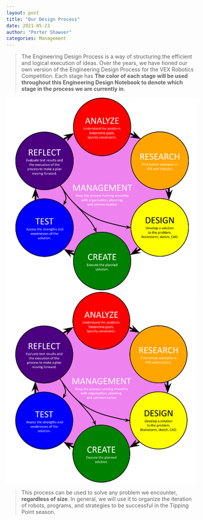 ```yaml
---
layout: post
title: "Our Design Process"
date: 2021-05-23
author: "Porter Shawver"
categories: Management
---
```

> The Engineering Design Process is a way of structuring the efficient and logical execution of ideas. Over the years, we have honed our own version of the Engineering Design Process for the VEX Robotics Competition. Each stage has <strong>The color of each stage will be used throughout this Engineering Design Notebook to denote which stage in the process we are currently in.</strong>

<img class="responsive-img no-print" src="/assets/pics/engineering-design-process-graphic.png">
<img class="print-only" width=500 src="/assets/pics/engineering-design-process-graphic.png">

> This process can be used to solve any problem we encounter, <strong>regardless of size</strong>. In general, we will use it to organize the iteration of robots, programs, and strategies to be successful in the Tipping Point season.
